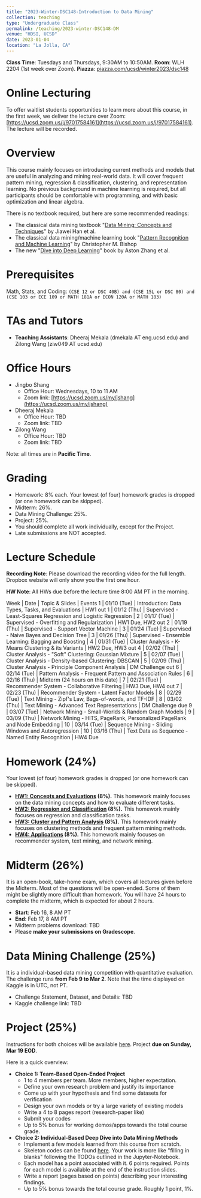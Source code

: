 ```yaml
---
title: "2023-Winter-DSC148-Introduction to Data Mining"
collection: teaching
type: "Undergraduate Class"
permalink: /teaching/2023-winter-DSC148-DM
venue: "HDSI, UCSD"
date: 2023-01-04
location: "La Jolla, CA"
---
```


**Class Time**: Tuesdays and Thursdays, 9:30AM to 10:50AM.  **Room**: WLH 2204 (1st week over Zoom).  **Piazza**: [piazza.com/ucsd/winter2023/dsc148](https://piazza.com/ucsd/winter2023/dsc148)

Online Lecturing
======


To offer waitlist students opportunities to learn more about this course, in the first week, we deliver the lecture over Zoom: [https://ucsd.zoom.us/j/97017584161](https://ucsd.zoom.us/j/97017584161). The lecture will be recorded. 



Overview
======

This course mainly focuses on introducing current methods and models that are useful in analyzing and mining real-world data. It will cover frequent pattern mining, regression & classification, clustering, and representation learning. No previous background in machine learning is required, but all participants should be comfortable with programming, and with basic optimization and linear algebra. 

There is no textbook required, but here are some recommended readings:
- The classical data mining textbook "[Data Mining: Concepts and Techniques](https://books.google.com/books/about/Data_Mining_Concepts_and_Techniques.html?id=pQws07tdpjoC&source=kp_book_description)" by Jiawei Han et al.
- The classical data mining/machine learning book "[Pattern Recognition and Machine Learning](https://books.google.com/books/about/Pattern_Recognition_and_Machine_Learning.html?id=HL4HrgEACAAJ&source=kp_book_description)" by Christopher M. Bishop
- The new "[Dive into Deep Learning](https://d2l.ai/)" book by Aston Zhang et al.


Prerequisites
======

Math, Stats, and Coding: `(CSE 12 or DSC 40B) and (CSE 15L or DSC 80) and (CSE 103 or ECE 109 or MATH 181A or ECON 120A or MATH 183)`

TAs and Tutors
======

- **Teaching Assistants**: Dheeraj Mekala (dmekala AT eng.ucsd.edu) and Zilong Wang (ziw049 AT ucsd.edu)

Office Hours
======

- Jingbo Shang
    - Office Hour: Wednesdays, 10 to 11 AM
    - Zoom link: [https://ucsd.zoom.us/my/jshang](https://ucsd.zoom.us/my/jshang)
- Dheeraj Mekala
    - Office Hour: TBD
    - Zoom link: TBD
- Zilong Wang
    - Office Hour: TBD
    - Zoom link: TBD

Note: all times are in **Pacific Time**.

Grading
======

- Homework: 8% each. Your lowest (of four) homework grades is dropped (or one homework can be skipped).
- Midterm: 26%.
- Data Mining Challenge: 25%.
- Project: 25%.
- You should complete all work individually, except for the Project.
- Late submissions are NOT accepted.

Lecture Schedule
======

**Recording Note**: Please download the recording video for the full length. Dropbox website will only show you the first one hour.

**HW Note**: All HWs due before the lecture time 8:00 AM PT in the morning. 

Week | Date        | Topic & Slides                                                  | Events
1    | 01/10 (Tue) | Introduction: Data Types, Tasks, and Evaluations | HW1 out
1    | 01/12 (Thu) | Supervised - Least-Squares Regression and Logistic Regression |
2    | 01/17 (Tue) | Supervised - Overfitting and Regularization | HW1 Due, HW2 out
2    | 01/19 (Thu) | Supervised - Support Vector Machine |
3    | 01/24 (Tue) | Supervised - Naive Bayes and Decision Tree |
3    | 01/26 (Thu) | Supervised - Ensemble Learning: Bagging and Boosting | 
4    | 01/31 (Tue) | Cluster Analysis - K-Means Clustering & its Variants | HW2 Due, HW3 out
4    | 02/02 (Thu) | Cluster Analysis - "Soft" Clustering: Gaussian Mixture |
5    | 02/07 (Tue) | Cluster Analysis - Density-based Clustering: DBSCAN |
5    | 02/09 (Thu) | Cluster Analysis - Principle Component Analysis | DM Challenge out
6    | 02/14 (Tue) | Pattern Analysis - Frequent Pattern and Association Rules |
6    | 02/16 (Thu) | Midterm (24 hours on this date) |
7    | 02/21 (Tue) | Recommender System - Collaborative Filtering | HW3 Due, HW4 out
7    | 02/23 (Thu) | Recommender System - Latent Factor Models |
8    | 02/29 (Tue) | Text Mining - Zipf's Law, Bags-of-words, and TF-IDF |
8    | 03/02 (Thu) | Text Mining - Advanced Text Representations | DM Challenge due
9    | 03/07 (Tue) | Network Mining - Small-Worlds & Random Graph Models | 
9    | 03/09 (Thu) | Network Mining - HITS, PageRank, Personalized PageRank and Node Embedding |
10   | 03/14 (Tue) | Sequence Mining - Sliding Windows and Autoregression |
10   | 03/16 (Thu) | Text Data as Sequence - Named Entity Recognition | HW4 Due

Homework (24%)
======

Your lowest (of four) homework grades is dropped (or one homework can be skipped).

- **[HW1: Concepts and Evaluations](https://www.dropbox.com/s/d6edlfcu1ffncg6/DSC190_WI22_HW1.pdf?dl=0) (8%).** This homework mainly focuses on the data mining concepts and how to evaluate different tasks.
- **[HW2: Regression and Classification](https://www.dropbox.com/s/gkhtf9cz9sgjxcd/DSC190___WI22_HW2.pdf?dl=0) (8%).** This homework mainly focuses on regression and classification tasks.
- **[HW3: Cluster and Pattern Analysis](https://www.dropbox.com/s/iebng9l5kumqxlo/DSC190___WI22_HW3.pdf?dl=0) (8%).** This homework mainly focuses on clustering methods and frequent pattern mining methods.
- **[HW4: Applications](https://www.dropbox.com/s/hly1oj07efgxnfv/DSC190___wi22__HW4.pdf?dl=0) (8%).** This homework mainly focuses on recommender system, text mining, and network mining.

Midterm (26%)
======

It is an open-book, take-home exam, which covers all lectures given before the Midterm. Most of the questions will be open-ended. Some of them might be slightly more difficult than homework. You will have 24 hours to complete the midterm, which is expected for about 2 hours.

- **Start**: Feb 16, 8 AM PT
- **End**: Feb 17, 8 AM PT
- Midterm problems download: TBD
- Please **make your submissions on Gradescope**.

Data Mining Challenge (25%)
======

It is a individual-based data mining competition with quantitative evaluation. The challenge runs **from Feb 9 to Mar 2**. Note that the time displayed on Kaggle is in UTC, not PT.

- Challenge Statement, Dataset, and Details: TBD
- Kaggle challenge link: TBD

Project (25%)
======

Instructions for both choices will be available [here](https://www.dropbox.com/s/aqkk6q6hjtpzwbq/Project%20Instructions.pdf?dl=0). Project ****due on Sunday, Mar 19 EOD****.

Here is a quick overview:
- **Choice 1: Team-Based Open-Ended Project**
    - 1 to 4 members per team. More members, higher expectation.
    - Define your own research problem and justify its importance
    - Come up with your hypothesis and find some datasets for verification
    - Design your own models or try a large variety of existing models
    - Write a 4 to 8 pages report (research-paper like)
    - Submit your codes
    - Up to 5% bonus for working demos/apps towards the total course grade.
- **Choice 2: Individual-Based Deep Dive into Data Mining Methods**
    - Implement a few models learned from this course from scratch.
    - Skeleton codes can be found [here](https://www.dropbox.com/sh/y5a5wvrysbl7mrd/AAARcWGHjlWRN9E-6B9H3KFCa?dl=0). Your work is more like "filling in blanks" following the TODOs outlined in the Jupyter-Notebook.
    - Each model has a point associated with it. 6 points required. Points for each model is available at the end of the instruction slides.
    - Write a report (pages based on points) describing your interesting findings.
    - Up to 5% bonus towards the total course grade. Roughly 1 point, 1%.

